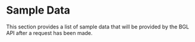 # Sample Data

This section provides a list of sample data that will be provided by the BGL API after a request has been made.
